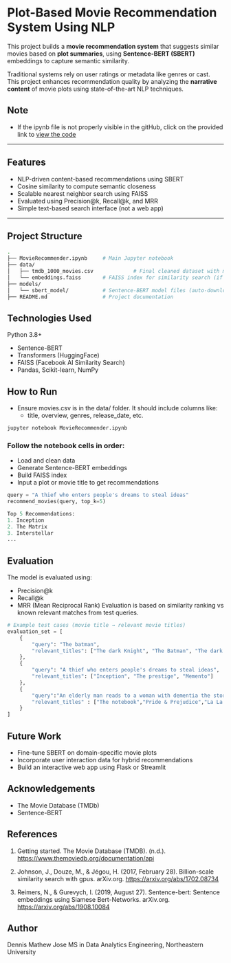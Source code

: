 #  Plot-Based Movie Recommendation System Using NLP

This project builds a **movie recommendation system** that suggests similar movies based on **plot summaries**, using **Sentence-BERT (SBERT)** embeddings to capture semantic similarity.

Traditional systems rely on user ratings or metadata like genres or cast. This project enhances recommendation quality by analyzing the **narrative content** of movie plots using state-of-the-art NLP techniques.

## Note
- If the ipynb file is not properly visible in the gitHub, click on the provided link to [view the code](https://colab.research.google.com/drive/1KfUZMHvud7THHsON3lgw_zR8SKkBfPTj?usp=sharing)
---

## Features

- NLP-driven content-based recommendations using SBERT
- Cosine similarity to compute semantic closeness
- Scalable nearest neighbor search using FAISS
- Evaluated using Precision@k, Recall@k, and MRR
- Simple text-based search interface (not a web app)

---

##  Project Structure

```bash
.
├── MovieRecommender.ipynb     # Main Jupyter notebook
├── data/
│   ├── tmdb_1000_movies.csv             # Final cleaned dataset with metadata and plot summaries
│   └── embeddings.faiss       # FAISS index for similarity search (if saved)
├── models/
│   └── sbert_model/           # Sentence-BERT model files (auto-downloaded via Transformers)
├── README.md                  # Project documentation
```

## Technologies Used
Python 3.8+

- Sentence-BERT
- Transformers (HuggingFace)
- FAISS (Facebook AI Similarity Search)
- Pandas, Scikit-learn, NumPy

## How to Run
- Ensure movies.csv is in the data/ folder. It should include columns like:
  - title, overview, genres, release_date, etc.

```bash
jupyter notebook MovieRecommender.ipynb
````
### Follow the notebook cells in order:
- Load and clean data
- Generate Sentence-BERT embeddings
- Build FAISS index
- Input a plot or movie title to get recommendations

```python
query = "A thief who enters people's dreams to steal ideas"
recommend_movies(query, top_k=5)
```

```python
Top 5 Recommendations:
1. Inception
2. The Matrix
3. Interstellar
...
```
##  Evaluation
The model is evaluated using:
- Precision@k
- Recall@k
- MRR (Mean Reciprocal Rank)
Evaluation is based on similarity ranking vs known relevant matches from test queries.

```python
# Example test cases (movie title → relevant movie titles)
evaluation_set = [
    {
        "query": "The batman",
        "relevant_titles": ["The dark Knight", "The Batman", "The dark knight rises"]
    },
    {
        "query": "A thief who enters people's dreams to steal ideas",
        "relevant_titles": ["Inception", "The prestige", "Memento"]
    },
    {
        "query":"An elderly man reads to a woman with dementia the story of two young lovers whose romance is threatened by the difference in their respective social classes",
        "relevant_titles" : ["The notebook","Pride & Prejudice","La La Land"]
    }
]
```
## Future Work
- Fine-tune SBERT on domain-specific movie plots
- Incorporate user interaction data for hybrid recommendations
- Build an interactive web app using Flask or Streamlit

## Acknowledgements
- The Movie Database (TMDb)
- Sentence-BERT

## References
1. Getting started. The Movie Database (TMDB). (n.d.). https://www.themoviedb.org/documentation/api  

2. Johnson, J., Douze, M., & Jégou, H. (2017, February 28). Billion-scale similarity search with gpus. arXiv.org. https://arxiv.org/abs/1702.08734  

3. Reimers, N., & Gurevych, I. (2019, August 27). Sentence-bert: Sentence embeddings using Siamese Bert-Networks. arXiv.org. https://arxiv.org/abs/1908.10084

##  Author
Dennis Mathew Jose
MS in Data Analytics Engineering, Northeastern University
